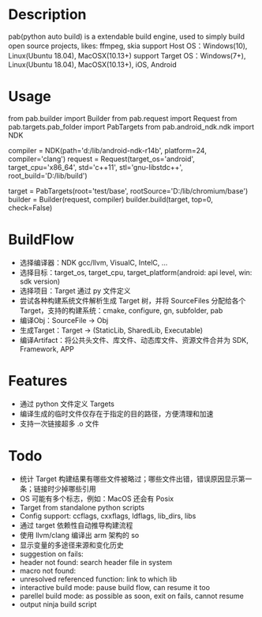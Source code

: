 # Description
pab(python auto build) is a extendable build engine, used to simply build open source projects, likes: ffmpeg, skia
support Host OS：Windows(10), Linux(Ubuntu 18.04), MacOSX(10.13+)
support Target OS：Windows(7+), Linux(Ubuntu 18.04), MacOSX(10.13+), iOS, Android

# Usage
from pab.builder import Builder
from pab.request import Request
from pab.targets.pab_folder import PabTargets
from pab.android_ndk.ndk import NDK

compiler = NDK(path='d:/lib/android-ndk-r14b', platform=24, compiler='clang')
request = Request(target_os='android',
                  target_cpu='x86_64',
                  std='c++11',
                  stl='gnu-libstdc++',
                  root_build='D:/lib/build')

target = PabTargets(root='test/base', rootSource='D:/lib/chromium/base')
builder = Builder(request, compiler)
builder.build(target, top=0, check=False)

# BuildFlow
* 选择编译器：NDK gcc/llvm, VisualC, IntelC, ...
* 选择目标：target_os, target_cpu, target_platform(android: api level, win: sdk version)
* 选择项目：Target 通过 py 文件定义
* 尝试各种构建系统文件解析生成 Target 树，并将 SourceFiles 分配给各个 Target，支持的构建系统：cmake, configure, gn, subfolder, pab
* 编译Obj：SourceFile -> Obj
* 生成Target：Target -> (StaticLib, SharedLib, Executable)
* 编译Artifact：将公共头文件、库文件、动态库文件、资源文件合并为 SDK, Framework, APP

# Features
* 通过 python 文件定义 Targets
* 编译生成的临时文件仅存在于指定的目的路径，方便清理和加速
* 支持一次链接超多 .o 文件

# Todo
* 统计 Target 构建结果有哪些文件被略过；哪些文件出错，错误原因显示第一条；链接时少掉哪些引用
* OS 可能有多个标志，例如：MacOS 还会有 Posix
* Target from standalone python scripts
*   Config support: ccflags, cxxflags, ldflags, lib_dirs, libs
*   通过 target 依赖性自动推导构建流程
* 使用 llvm/clang 编译出 arm 架构的 so
* 显示变量的多途径来源和变化历史
* suggestion on fails:
*   header not found: search header file in system
*   macro not found:
*   unresolved referenced function: link to which lib
* interactive build mode: pause build flow, can resume it too
* parellel build mode: as possible as soon, exit on fails, cannot resume
* output ninja build script

